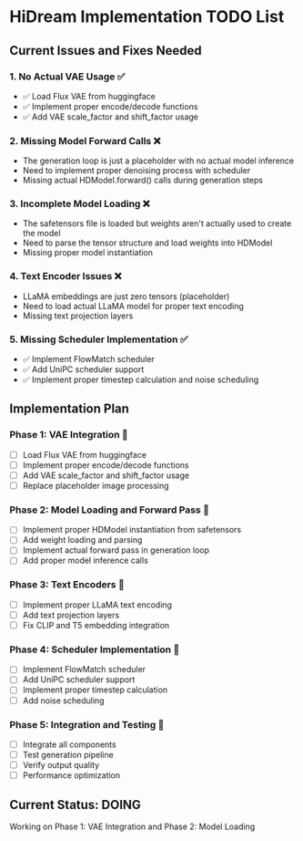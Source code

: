# HiDream Implementation TODO List

## Current Issues and Fixes Needed

### 1. No Actual VAE Usage ✅
- ✅ Load Flux VAE from huggingface 
- ✅ Implement proper encode/decode functions
- ✅ Add VAE scale_factor and shift_factor usage

### 2. Missing Model Forward Calls ❌
- The generation loop is just a placeholder with no actual model inference
- Need to implement proper denoising process with scheduler
- Missing actual HDModel.forward() calls during generation steps

### 3. Incomplete Model Loading ❌
- The safetensors file is loaded but weights aren't actually used to create the model
- Need to parse the tensor structure and load weights into HDModel
- Missing proper model instantiation

### 4. Text Encoder Issues ❌
- LLaMA embeddings are just zero tensors (placeholder)
- Need to load actual LLaMA model for proper text encoding
- Missing text projection layers

### 5. Missing Scheduler Implementation ✅
- ✅ Implement FlowMatch scheduler
- ✅ Add UniPC scheduler support  
- ✅ Implement proper timestep calculation and noise scheduling

## Implementation Plan

### Phase 1: VAE Integration 🔄
- [ ] Load Flux VAE from huggingface
- [ ] Implement proper encode/decode functions
- [ ] Add VAE scale_factor and shift_factor usage
- [ ] Replace placeholder image processing

### Phase 2: Model Loading and Forward Pass 🔄
- [ ] Implement proper HDModel instantiation from safetensors
- [ ] Add weight loading and parsing
- [ ] Implement actual forward pass in generation loop
- [ ] Add proper model inference calls

### Phase 3: Text Encoders 🔄
- [ ] Implement proper LLaMA text encoding
- [ ] Add text projection layers
- [ ] Fix CLIP and T5 embedding integration

### Phase 4: Scheduler Implementation 🔄
- [ ] Implement FlowMatch scheduler
- [ ] Add UniPC scheduler support
- [ ] Implement proper timestep calculation
- [ ] Add noise scheduling

### Phase 5: Integration and Testing 🔄
- [ ] Integrate all components
- [ ] Test generation pipeline
- [ ] Verify output quality
- [ ] Performance optimization

## Current Status: DOING
Working on Phase 1: VAE Integration and Phase 2: Model Loading
